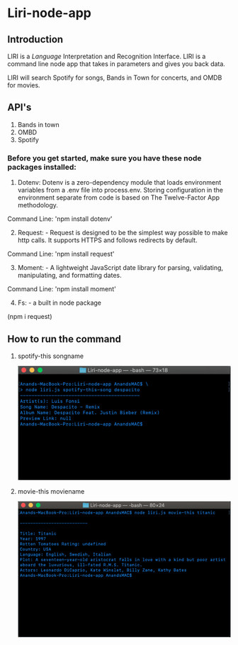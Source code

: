# Liri-node-app

## Introduction
 LIRI is a _Language_ Interpretation and Recognition Interface. LIRI is a command line node app that takes in parameters and gives you back data.

 LIRI will search Spotify for songs, Bands in Town for concerts, and OMDB for movies.

 ## API's

 1. Bands in town
 2. OMBD
 3. Spotify

### Before you get started, make sure you have these node packages installed:

1. Dotenv: Dotenv is a zero-dependency module that loads environment variables from a .env file into process.env. Storing configuration in the environment separate from code is based on The Twelve-Factor App methodology.

Command Line: 'npm install dotenv'

2. Request: - Request is designed to be the simplest way possible to make http calls. It supports HTTPS and follows redirects by default.

Command Line: 'npm install request'

3. Moment: - A lightweight JavaScript date library for parsing, validating, manipulating, and formatting dates.

Command Line: 'npm install moment'

4. Fs: - a built in node package

(npm i request)

## How to run the command

1. spotify-this songname

    ![](Assets/spotify-this-song.png)

2. movie-this moviename

    ![](Assets/movie-this.png)
